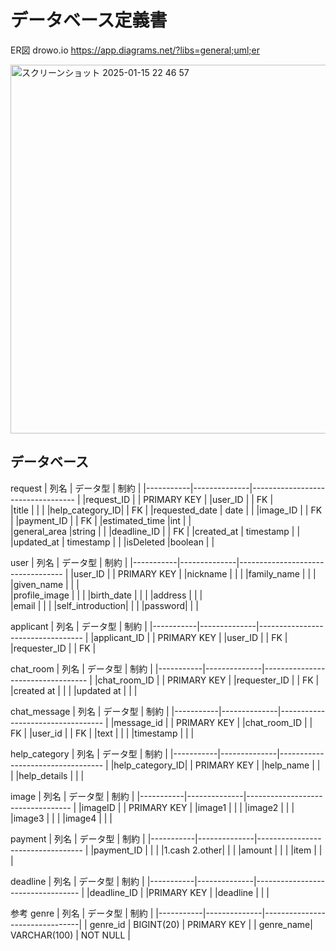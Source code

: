 # データベース定義書

ER図
drowo.io
https://app.diagrams.net/?libs=general;uml;er

<img width="590" alt="スクリーンショット 2025-01-15 22 46 57" src="https://github.com/user-attachments/assets/bad88f84-7cad-4575-9f4d-666789222286" />



## データベース


request
| 列名       | データ型      | 制約                               |
|-----------|--------------|---------------------------------- |
|request_ID |              |        PRIMARY KEY                         |
|user_ID    |              |            FK                     |   
|title      |              |                                  |
|help_category_ID|          |      FK                            |
|requested_date | date      |                                    |
|image_ID       |            |      FK                          |
|payment_ID   |                | FK                            |
|estimated_time |int            |                               |  
|general_area |string        |                                    |
|deadline_ID |              |         FK                         |
|created_at | timestamp     |                                    |
|updated_at | timestamp     |                                    |
|isDeleted |boolean        |                                      |


user
| 列名       | データ型      | 制約                               |
|-----------|--------------|---------------------------------- |
|user_ID      |              |  PRIMARY KEY                             |
|nickname     |               |                                  |
|family_name  |               |                                  |
|given_name    |               |                                 |        
|profile_image |                |                                |
|birth_date    |                |                                |
|address       |                |                                |  
|email          |               |                                |
|self_introduction|             |                                |
|password|                       |                                |


applicant
| 列名       | データ型      | 制約                               |
|-----------|--------------|---------------------------------- |
|applicant_ID |             |       PRIMARY KEY                         |
|user_ID       |             |        FK                        |
|requester_ID   |             |         FK                       |

chat_room
| 列名       | データ型      | 制約                               |
|-----------|--------------|---------------------------------- |
|chat_room_ID |               |       PRIMARY KEY                      |
|requester_ID  |               |      FK                        |
|created at    |                |                                |
|updated at    |                |                                |

chat_message
| 列名       | データ型      | 制約                               |
|-----------|--------------|---------------------------------- |
|message_id   |             |       PRIMARY KEY                          |
|chat_room_ID |              |       FK                         |
|user_id       |              |       FK                        |
|text          |               |                                 |
|timestamp     |               |                                 |
        
help_category
| 列名       | データ型      | 制約                               |
|-----------|--------------|---------------------------------- |
|help_category_ID|          |            PRIMARY KEY  |
|help_name |                |                                    |
|help_details |              |                                    |

image
| 列名       | データ型      | 制約                               |
|-----------|--------------|---------------------------------- |
|imageID      |              |   PRIMARY KEY                            |
|image1       |                |                                 |
|image2        |                |                                |
|image3        |                |                                |
|image4        |                |                                |

payment
| 列名       | データ型      | 制約                               |
|-----------|--------------|---------------------------------- |
|payment_ID  |            |                                   |
|1.cash 2.other|            |                                   |
|amount      |                |                                 |
|item        |                |                                  |


deadline
| 列名       | データ型      | 制約                               |
|-----------|--------------|---------------------------------- |
|deadline_ID  |              |PRIMARY KEY                                |
|deadline     |               |                                  |
        

参考
        genre
| 列名       | データ型      | 制約                             |
|-----------|--------------|--------------------------------|
| genre_id  | BIGINT(20)   | PRIMARY KEY                    |
| genre_name| VARCHAR(100) | NOT NULL                       |



